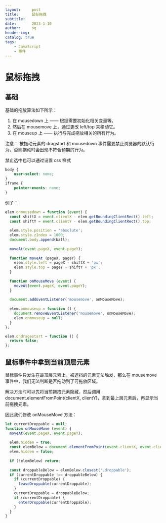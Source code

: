 ```yaml
---
layout:     post
title:      鼠标拖拽
subtitle:   
date:       2023-1-10
author:     sq
header-img: 
catalog: true
tags:
    - JavaScript
    - 事件
---
```

# 鼠标拖拽
## 基础
基础的拖放算法如下所示：
1. 在 mousedown 上 —— 根据需要初始化相关变量等。
2. 然后在 mousemove 上，通过更改 left/top 来移动它。
3. 在 mouseup 上 —— 执行与完成拖放相关的所有行为。

注意：
被拖动元素的 dragstart 和 mousedown 事件需要禁止浏览器的默认行为，否则拖动时会出现不符合预期的行为。

禁止选中也可以通过设置 css 样式
```css
body {
    user-select: none;
}
iframe {
    pointer-events: none;
}
```

例子：
```javascript
elem.onmousedown = function (event) {
  const shiftX = event.clientX - elem.getBoundingClientRect().left;
  const shiftY = event.clientY - elem.getBoundingClientRect().top;
  
  elem.style.position = 'absolute';
  elem.style.zIndex = 1000;
  document.body.append(ball);
  
  moveAt(event.pageX, event.pageY);
  
  function moveAt (pageX, pageY) {
    elem.style.left = pageX - shiftX + 'px';
    elem.style.top = pageY - shiftY + 'px';
  }
  
  function onMouseMove (event) {
    moveAt(event.pageX, event.pageY);
  }
  
  document.addEventListener('mousemove', onMouseMove);
  
  elem.onmouseup = function () {
    document.removeEventListener('mousemove', onMouseMove);
    elem.onmouseup = null;
  }
};

elem.ondragestart = function () {
  return false;
};
```
## 鼠标事件中拿到当前顶层元素
鼠标事件只发生在最顶层元素上，被遮挡的元素无法触发，那么在 mousemove 事件中，我们无法判断是否拖动到了可拖放区域。

解决方法时可以先将当前拖拽元素隐藏，然后调用 document.elementFromPoint(clientX, clientY)，拿到最上层元素后，再显示当前拖拽元素。

因此我们修改 onMouseMove 方法：
```javascript
let currentDroppable = null;
function onMouseMove (event) {
  moveAt(event.pageX, event.pageY);
  
  elem.hidden = true;
  const elemBelow = document.elementFromPoint(event.clientX, event.clientY);
  elem.hidden = false;
  
  if (!elemBelow) return;
  
  const droppableBelow = elemBelow.closest('.droppable');
  if (currentDroppable !== droppableBelow) {
    if (currentDroppable) {
      leaveDroppable(currentDroppable);
    }
    currentDroppable = droppableBelow;
    if (currentDroppable) {
      enterDroppable(currentDroppable);
    }
  }
}
```